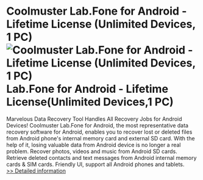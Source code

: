 # Coolmuster Lab.Fone for Android - Lifetime License (Unlimited Devices, 1 PC)<br />![Coolmuster Lab.Fone for Android - Lifetime License (Unlimited Devices, 1 PC)](https://mycommerce.akamaized.net/api/pimages/P300882079/BIG/300882079.PNG)<br />Lab.Fone for Android - Lifetime License(Unlimited Devices,1 PC)
Marvelous Data Recovery Tool Handles All Recovery Jobs for Android Devices!
Coolmuster Lab.Fone for Android, the most representative data recovery software for Android, enables you to recover lost or deleted files from Android phone's internal memory card and external SD card. With the help of it, losing valuable data from Android device is no longer a real problem.
Recover photos, videos and music from Android SD cards.
Retrieve deleted contacts and text messages from Android internal memory cards & SIM cards.
Friendly UI, support all Android phones and tablets.<br />[>> Detailed information](https://secure.shareit.com/shareit/product.html?productid=300882079&affiliateid=200057808)